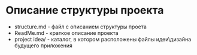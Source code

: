 # Описание структуры проекта

 * structure.md - файл с описанием структуры проета
 * ReadMe.md - краткое описание проекта
 * project idea/ - каталог, в котором расположены файлы идеи\дизайна будущего приложения